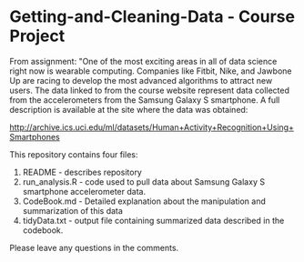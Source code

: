 # Getting-and-Cleaning-Data - Course Project

From assignment: "One of the most exciting areas in all of data science right now is wearable computing. Companies like Fitbit, Nike, and Jawbone Up are racing to develop the most advanced algorithms to attract new users. The data linked to from the course website represent data collected from the accelerometers from the Samsung Galaxy S smartphone. A full description is available at the site where the data was obtained:

<http://archive.ics.uci.edu/ml/datasets/Human+Activity+Recognition+Using+Smartphones>

This repository contains four files: 

1. README - describes repository
2. run_analysis.R - code used to pull data about Samsung Galaxy S smartphone accelerometer data. 
3. CodeBook.md - Detailed explanation about the manipulation and summarization of this data
4. tidyData.txt - output file containing summarized data described in the codebook. 

Please leave any questions in the comments. 


